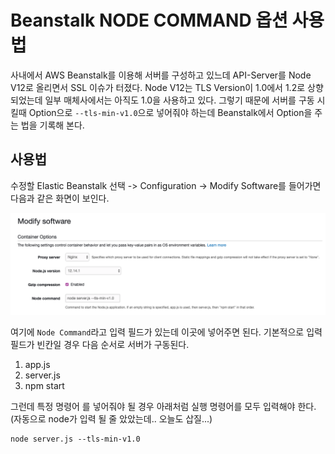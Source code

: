 # Beanstalk NODE COMMAND 옵션 사용법

사내에서 AWS Beanstalk를 이용해 서버를 구성하고 있느데 API-Server를 Node V12로 올리면서 SSL 이슈가 터졌다. Node V12는 TLS Version이 1.0에서 1.2로 상향되었는데 일부
매체사에서는 아직도 1.0을 사용하고 있다. 그렇기 때문에 서버를 구동 시킬때 Option으로 `--tls-min-v1.0`으로 넣어줘야 하는데 Beanstalk에서 Option을 주는 법을 기록해 본다.

## 사용법

수정할 Elastic Beanstalk 선택 -> Configuration -> Modify Software를 들어가면 다음과 같은 화면이 보인다.

![Node_Command](images/node_command.png)

여기에 `Node Command`라고 입력 필드가 있는데 이곳에 넣어주면 된다. 기본적으로 입력 필드가 빈칸일 경우 다음 순서로 서버가 구동된다.
1. app.js
2. server.js
3. npm start

그런데 특정 명령어 를 넣어줘야 될 경우 아래처럼 실행 명령어를 모두 입력해야 한다. (자동으로 node가 입력 될 줄 았았는데.. 오늘도 삽질...)

``` text
node server.js --tls-min-v1.0
```